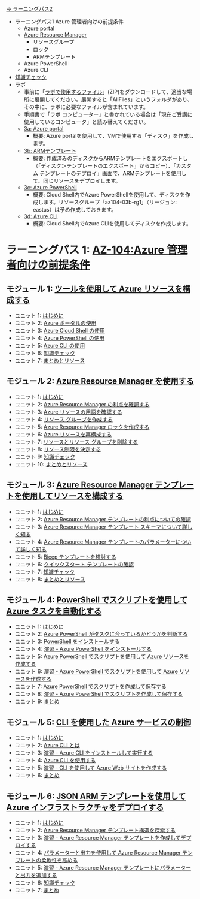 
[→ ラーニングパス2](lp2.md)

- ラーニングパス1 Azure 管理者向けの前提条件
  - [Azure portal](mod03-02-portal.md)
  - [Azure Resource Manager](mod03-01-arm.md)
    - リソースグループ
    - ロック
    - ARMテンプレート
  - Azure PowerShell
  - Azure CLI
- [知識チェック](lp1-check.md)
- ラボ
  - 事前に「[ラボで使用するファイル](https://github.com/MicrosoftLearning/AZ-104-MicrosoftAzureAdministrator.ja-jp/archive/refs/heads/main.zip)」(ZIP)をダウンロードして、適当な場所に展開してください。展開すると「AllFiles」というフォルダがあり、その中に、ラボに必要なファイルが含まれています。
  - 手順書で「ラボ コンピューター」と書かれている場合は「現在ご受講に使用しているコンピュータ」と読み替えてください。
  - [3a: Azure portal](https://github.com/MicrosoftLearning/AZ-104-MicrosoftAzureAdministrator.ja-jp/blob/main/Instructions/Labs/LAB_03a-Manage_Azure_Resources_by_Using_the_Azure_Portal.md)
    - 概要: Azure portalを使用して、VMで使用する「ディスク」を作成します。
  - [3b: ARMテンプレート](https://github.com/MicrosoftLearning/AZ-104-MicrosoftAzureAdministrator.ja-jp/blob/main/Instructions/Labs/LAB_03b-Manage_Azure_Resources_by_Using_ARM_Templates.md)
    - 概要: 作成済みのディスクからARMテンプレートをエクスポートし（「ディスク＞テンプレートのエクスポート」からコピー）、「カスタム テンプレートのデプロイ」画面で、ARMテンプレートを使用して、同じリソースをデプロイします。
  - [3c: Azure PowerShell](https://github.com/MicrosoftLearning/AZ-104-MicrosoftAzureAdministrator.ja-jp/blob/main/Instructions/Labs/LAB_03c-Manage_Azure_Resources_by_Using_Azure_PowerShell.md)
    - 概要: Cloud Shell内でAzure PowerShellを使用して、ディスクを作成します。リソースグループ「az104-03b-rg1」（リージョン: eastus）は予め作成しておきます。
  - [3d: Azure CLI](https://github.com/MicrosoftLearning/AZ-104-MicrosoftAzureAdministrator.ja-jp/blob/main/Instructions/Labs/LAB_03d-Manage_Azure_Resources_by_Using_Azure_CLI.md)
    - 概要: Cloud Shell内でAzure CLIを使用してディスクを作成します。

# ラーニングパス 1: [AZ-104:Azure 管理者向けの前提条件](https://docs.microsoft.com/ja-jp/learn/paths/az-104-administrator-prerequisites/)
## モジュール 1: [ツールを使用して Azure リソースを構成する](https://docs.microsoft.com/ja-jp/learn/modules/configure-azure-resources-tools/)
- ユニット 1: [はじめに](https://docs.microsoft.com/ja-jp/learn/modules/configure-azure-resources-tools/1-introduction)
- ユニット 2: [Azure ポータルの使用](https://docs.microsoft.com/ja-jp/learn/modules/configure-azure-resources-tools/2-use-azure-portal)
- ユニット 3: [Azure Cloud Shell の使用](https://docs.microsoft.com/ja-jp/learn/modules/configure-azure-resources-tools/3-use-azure-cloud-shell)
- ユニット 4: [Azure PowerShell の使用](https://docs.microsoft.com/ja-jp/learn/modules/configure-azure-resources-tools/4-use-azure-powershell)
- ユニット 5: [Azure CLI の使用](https://docs.microsoft.com/ja-jp/learn/modules/configure-azure-resources-tools/5-use-azure-cli)
- ユニット 6: [知識チェック](https://docs.microsoft.com/ja-jp/learn/modules/configure-azure-resources-tools/6-knowledge-check)
- ユニット 7: [まとめとリソース](https://docs.microsoft.com/ja-jp/learn/modules/configure-azure-resources-tools/7-summary-resources)
## モジュール 2: [Azure Resource Manager を使用する](https://docs.microsoft.com/ja-jp/learn/modules/use-azure-resource-manager/)
- ユニット 1: [はじめに](https://docs.microsoft.com/ja-jp/learn/modules/use-azure-resource-manager/1-introduction)
- ユニット 2: [Azure Resource Manager の利点を確認する](https://docs.microsoft.com/ja-jp/learn/modules/use-azure-resource-manager/2-review-benefits)
- ユニット 3: [Azure リソースの用語を確認する](https://docs.microsoft.com/ja-jp/learn/modules/use-azure-resource-manager/3-review-terminology)
- ユニット 4: [リソース グループを作成する](https://docs.microsoft.com/ja-jp/learn/modules/use-azure-resource-manager/4-create-resource-groups)
- ユニット 5: [Azure Resource Manager ロックを作成する](https://docs.microsoft.com/ja-jp/learn/modules/use-azure-resource-manager/5-create-locks)
- ユニット 6: [Azure リソースを再構成する](https://docs.microsoft.com/ja-jp/learn/modules/use-azure-resource-manager/6-reorganize-azure-resources)
- ユニット 7: [リソースとリソース グループを削除する](https://docs.microsoft.com/ja-jp/learn/modules/use-azure-resource-manager/7-remove-resources-groups)
- ユニット 8: [リソース制限を決定する](https://docs.microsoft.com/ja-jp/learn/modules/use-azure-resource-manager/8-determine-resource-limits)
- ユニット 9: [知識チェック](https://docs.microsoft.com/ja-jp/learn/modules/use-azure-resource-manager/9-knowledge-check)
- ユニット 10: [まとめとリソース](https://docs.microsoft.com/ja-jp/learn/modules/use-azure-resource-manager/10-summary-resources)
## モジュール 3: [Azure Resource Manager テンプレートを使用してリソースを構成する](https://docs.microsoft.com/ja-jp/learn/modules/configure-resources-arm-templates/)
- ユニット 1: [はじめに](https://docs.microsoft.com/ja-jp/learn/modules/configure-resources-arm-templates/1-introduction)
- ユニット 2: [Azure Resource Manager テンプレートの利点についての確認](https://docs.microsoft.com/ja-jp/learn/modules/configure-resources-arm-templates/2-review-template-advantages)
- ユニット 3: [Azure Resource Manager テンプレート スキーマについて詳しく知る](https://docs.microsoft.com/ja-jp/learn/modules/configure-resources-arm-templates/3-explore-template-schema)
- ユニット 4: [Azure Resource Manager テンプレートのパラメーターについて詳しく知る](https://docs.microsoft.com/ja-jp/learn/modules/configure-resources-arm-templates/4-explore-template-parameters)
- ユニット 5: [Bicep テンプレートを検討する](https://docs.microsoft.com/ja-jp/learn/modules/configure-resources-arm-templates/5-consider-bicep-templates)
- ユニット 6: [クイックスタート テンプレートの確認](https://docs.microsoft.com/ja-jp/learn/modules/configure-resources-arm-templates/6-review-quickstart-templates)
- ユニット 7: [知識チェック](https://docs.microsoft.com/ja-jp/learn/modules/configure-resources-arm-templates/7-knowledge-check)
- ユニット 8: [まとめとリソース](https://docs.microsoft.com/ja-jp/learn/modules/configure-resources-arm-templates/8-summary-resources)
## モジュール 4: [PowerShell でスクリプトを使用して Azure タスクを自動化する](https://docs.microsoft.com/ja-jp/learn/modules/automate-azure-tasks-with-powershell/)
- ユニット 1: [はじめに](https://docs.microsoft.com/ja-jp/learn/modules/automate-azure-tasks-with-powershell/1-introduction)
- ユニット 2: [Azure PowerShell がタスクに合っているかどうかを判断する](https://docs.microsoft.com/ja-jp/learn/modules/automate-azure-tasks-with-powershell/2-decide-if-azure-powershell-is-right-for-your-tasks)
- ユニット 3: [PowerShell をインストールする](https://docs.microsoft.com/ja-jp/learn/modules/automate-azure-tasks-with-powershell/3-install-azure-powershell)
- ユニット 4: [演習 - Azure PowerShell をインストールする](https://docs.microsoft.com/ja-jp/learn/modules/automate-azure-tasks-with-powershell/4-exercise-install-azure-powershell)
- ユニット 5: [Azure PowerShell でスクリプトを使用して Azure リソースを作成する](https://docs.microsoft.com/ja-jp/learn/modules/automate-azure-tasks-with-powershell/5-create-resource-interactively)
- ユニット 6: [演習 - Azure PowerShell でスクリプトを使用して Azure リソースを作成する](https://docs.microsoft.com/ja-jp/learn/modules/automate-azure-tasks-with-powershell/6-exercise-create-resource-interactively)
- ユニット 7: [Azure PowerShell でスクリプトを作成して保存する](https://docs.microsoft.com/ja-jp/learn/modules/automate-azure-tasks-with-powershell/7-create-resource-using-script)
- ユニット 8: [演習 - Azure PowerShell でスクリプトを作成して保存する](https://docs.microsoft.com/ja-jp/learn/modules/automate-azure-tasks-with-powershell/8-exercise-create-resource-using-script)
- ユニット 9: [まとめ](https://docs.microsoft.com/ja-jp/learn/modules/automate-azure-tasks-with-powershell/9-summary)
## モジュール 5: [CLI を使用した Azure サービスの制御](https://docs.microsoft.com/ja-jp/learn/modules/control-azure-services-with-cli/)
- ユニット 1: [はじめに](https://docs.microsoft.com/ja-jp/learn/modules/control-azure-services-with-cli/1-introduction)
- ユニット 2: [Azure CLI とは](https://docs.microsoft.com/ja-jp/learn/modules/control-azure-services-with-cli/2-what-is-the-azure-cli)
- ユニット 3: [演習 - Azure CLI をインストールして実行する](https://docs.microsoft.com/ja-jp/learn/modules/control-azure-services-with-cli/3-exercise-install-and-run-the-azure-cli)
- ユニット 4: [Azure CLI を使用する](https://docs.microsoft.com/ja-jp/learn/modules/control-azure-services-with-cli/4-work-with-the-cli)
- ユニット 5: [演習 - CLI を使用して Azure Web サイトを作成する](https://docs.microsoft.com/ja-jp/learn/modules/control-azure-services-with-cli/5-exercise-create-website-using-the-cli)
- ユニット 6: [まとめ](https://docs.microsoft.com/ja-jp/learn/modules/control-azure-services-with-cli/6-summary)
## モジュール 6: [JSON ARM テンプレートを使用して Azure インフラストラクチャをデプロイする](https://docs.microsoft.com/ja-jp/learn/modules/create-azure-resource-manager-template-vs-code/)
- ユニット 1: [はじめに](https://docs.microsoft.com/ja-jp/learn/modules/create-azure-resource-manager-template-vs-code/1-introduction)
- ユニット 2: [Azure Resource Manager テンプレート構造を探索する](https://docs.microsoft.com/ja-jp/learn/modules/create-azure-resource-manager-template-vs-code/2-explore-template-structure)
- ユニット 3: [演習 - Azure Resource Manager テンプレートを作成してデプロイする](https://docs.microsoft.com/ja-jp/learn/modules/create-azure-resource-manager-template-vs-code/3-exercise-create-and-deploy-template)
- ユニット 4: [パラメーターと出力を使用して Azure Resource Manager テンプレートの柔軟性を高める](https://docs.microsoft.com/ja-jp/learn/modules/create-azure-resource-manager-template-vs-code/4-add-flexibility-arm-template)
- ユニット 5: [演習 - Azure Resource Manager テンプレートにパラメーターと出力を追加する](https://docs.microsoft.com/ja-jp/learn/modules/create-azure-resource-manager-template-vs-code/5-exercise-parameters-output)
- ユニット 6: [知識チェック](https://docs.microsoft.com/ja-jp/learn/modules/create-azure-resource-manager-template-vs-code/6-knowledge-check)
- ユニット 7: [まとめ](https://docs.microsoft.com/ja-jp/learn/modules/create-azure-resource-manager-template-vs-code/7-summary)
